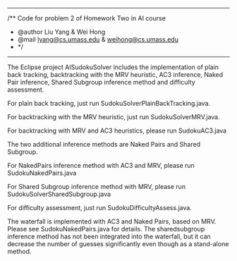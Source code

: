 ------------------------------------------------------
/** Code for problem 2 of Homework Two in AI course
* @author Liu Yang & Wei Hong
* @mail lyang@cs.umass.edu & weihong@cs.umass.edu
* */
------------------------------------------------------

The Eclipse project AISudokuSolver includes the implementation of plain back tracking, backtracking with the MRV heuristic, AC3 inference, Naked Pair inference, Shared Subgroup inference method and difficulty assessment.

  For plain back tracking, just run SudokuSolverPlainBackTracking.java.

  For backtracking with the MRV heuristic, just run SudokuSolverMRV.java.
  
  For backtracking with MRV and AC3 heuristics, please run SudokuAC3.java

  The two additional inference methods are Naked Pairs and Shared Subgroup. 
  
  For NakedPairs inference method with AC3 and MRV, please run SudokuNakedPairs.java

  For Shared Subgroup inference method with MRV, please run SudokuSolverSharedSubgroup.java
  
  For difficulty assessment, just run SudokuDifficultyAssess.java.

The waterfall is implemented with AC3 and Naked Pairs, based on MRV. Please see SudokuNakedPairs.java for details. The sharedsubgroup inference method has not been integrated into the waterfall, but it can decrease the number of guesses significantly even though as a stand-alone method. 

